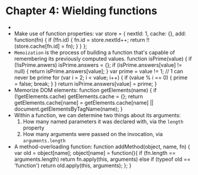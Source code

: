 # Chapter 4: Wielding functions
* 
* Make use of function properties:
      var store = {
        nextId: 1,
        cache: {},
        add: function(fn) {
          if (!fn.id) {
            fn.id = store.nextId++;
            return !!(store.cache[fn.id] = fn);
          }
        }
      };
* `Memoization` is the process of building a function that's capable of remembering its previously computed values.
      function isPrime(value) {
        if (!isPrime.anwers) isPrime.answers = {};
        if (isPrime.answers[value] != null) {
          return isPrime.answers[value];
        }
        var prime = value != 1; // 1 can never be prime
        for (var i = 2; i < value; i++) {
          if (value % i == 0) {
            prime = false;
            break;
          }
        }
        return isPrime.answers[value] = prime;
      }
* Memorize DOM elements:
      function getElements(name) {
        if (!getElements.cache) getElements.cache = {};
        return getElements.cache[name] =
          getElements.cache[name] ||
          document.getElementsByTagName(name);
        }
* Within a function, we can determine two things about its arguments:
  1. How many named parameters it was declared with, via the `length` property
  2. How many arguments were passed on the invocation, via `arguments.length`
* A method-overloading function:
      function addMethod(object, name, fn) {
        var old = object[name];
        object[name] = function(){
          if (fn.length == arguments.length)
            return fn.apply(this, arguments)
          else if (typeof old == 'function')
            return old.apply(this, arguments);
        };
      }
      

